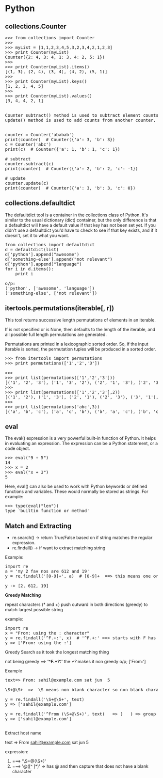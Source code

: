 # Python

## collections.Counter

<pre>
>>> from collections import Counter
>>> 
>>> myList = [1,1,2,3,4,5,3,2,3,4,2,1,2,3]
>>> print Counter(myList)
Counter({2: 4, 3: 4, 1: 3, 4: 2, 5: 1})
>>>
>>> print Counter(myList).items()
[(1, 3), (2, 4), (3, 4), (4, 2), (5, 1)]
>>> 
>>> print Counter(myList).keys()
[1, 2, 3, 4, 5]
>>> 
>>> print Counter(myList).values()
[3, 4, 4, 2, 1]


Counter subtract() method is used to subtract element counts from another counter. 
update() method is used to add counts from another counter.


counter = Counter('ababab')
print(counter)  # Counter({'a': 3, 'b': 3})
c = Counter('abc')
print(c)  # Counter({'a': 1, 'b': 1, 'c': 1})

# subtract
counter.subtract(c)
print(counter)  # Counter({'a': 2, 'b': 2, 'c': -1})

# update
counter.update(c)
print(counter)  # Counter({'a': 3, 'b': 3, 'c': 0})
</pre>

## collections.defaultdict

The defaultdict tool is a container in the collections class of Python. It's similar to the usual dictionary (dict) container, but the only difference is that a defaultdict will have a default value if that key has not been set yet. If you didn't use a defaultdict you'd have to check to see if that key exists, and if it doesn't, set it to what you want.

<pre>
from collections import defaultdict
d = defaultdict(list)
d['python'].append("awesome")
d['something-else'].append("not relevant")
d['python'].append("language")
for i in d.items():
    print i

o/p:
('python', ['awesome', 'language'])
('something-else', ['not relevant'])
</pre>

## itertools.permutations(iterable[, r])

This tool returns successive  length permutations of elements in an iterable.

If  is not specified or is None, then  defaults to the length of the iterable, and all possible full length permutations are generated.

Permutations are printed in a lexicographic sorted order. So, if the input iterable is sorted, the permutation tuples will be produced in a sorted order.

<pre>
>>> from itertools import permutations
>>> print permutations(['1','2','3'])
<itertools.permutations object at 0x02A45210>
>>> 
>>> print list(permutations(['1','2','3']))
[('1', '2', '3'), ('1', '3', '2'), ('2', '1', '3'), ('2', '3', '1'), ('3', '1', '2'), ('3', '2', '1')]
>>> 
>>> print list(permutations(['1','2','3'],2))
[('1', '2'), ('1', '3'), ('2', '1'), ('2', '3'), ('3', '1'), ('3', '2')]
>>>
>>> print list(permutations('abc',3))
[('a', 'b', 'c'), ('a', 'c', 'b'), ('b', 'a', 'c'), ('b', 'c', 'a'), ('c', 'a', 'b'), ('c', 'b', 'a')]
</pre>


## eval

The eval() expression is a very powerful built-in function of Python. It helps in evaluating an expression. The expression can be a Python statement, or a code object.
<pre>
>>> eval("9 + 5")
14
>>> x = 2
>>> eval("x + 3")
5
</pre>

Here, eval() can also be used to work with Python keywords or defined functions and variables. These would normally be stored as strings.
For example:
<pre>
>>> type(eval("len"))
type 'builtin_function_or_method'
</pre>


## Match and Extracting

- re.search() -> return True/False based on if string matches the regular expression.
- re.findall() -> if want to extract matching string

Example:
<pre>
import re
a = 'my 2 fav nos are 612 and 19'
y = re.findall('[0-9]+', a)  # [0-9]+  ==> this means one or more digits

y -> [2, 612, 19]
</pre>

**Greedy Matching**

repeat characters (* and +) push outward in both directions (greedy) to match largest possible string

example:
<pre>
import re
x = "From: using the : character"
y = re.findall('^F.+:', x)  # '^F.+:' ==> starts with F has one or more characters and ends with :
y => ['From: using the :']
</pre>
Greedy Search as it took the longest matching thing

not being greedy ==> **'^F.+?:'**  the *+?* makes it non greedy
o/p; ['From:']

Example
<pre>
text=> From: sahil@example.com sat jun  5

\S+@\S+  =>  \S means non blank character so non blank characters around @

y = re.findall('\S+@\S+', text)
y => ['sahil@example.com']

y = re.findall('^From (\S+@\S+)', text)   => (   ) => group we want to extract
y => ['sahil@example.com']

</pre>


Extract host name

text => From sahil@example.com sat jun 5

expression:

1. ===>   '\S+@(\S+)'  
2. ===>   '@([^ ]*)'  => has @ and then capture that does not have a blank character


